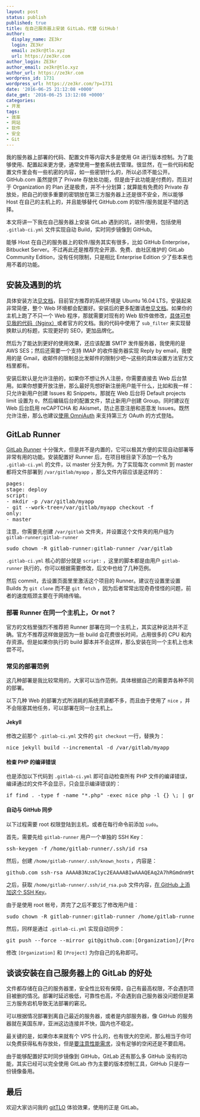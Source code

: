 ```yaml
---
layout: post
status: publish
published: true
title: 在自己服务器上安装 GitLab，代替 GitHub！
author:
  display_name: ZE3kr
  login: ZE3kr
  email: ze3kr@tlo.xyz
  url: https://ze3kr.com
author_login: ZE3kr
author_email: ze3kr@tlo.xyz
author_url: https://ze3kr.com
wordpress_id: 1731
wordpress_url: https://ze3kr.com/?p=1731
date: '2016-06-25 21:12:08 +0000'
date_gmt: '2016-06-25 13:12:08 +0000'
categories:
- 开发
tags:
- 效率
- 网站
- 软件
- 安全
- Git
---
```

<p>我的服务器上部署的代码、配置文件等内容大多是使用 Git 进行版本控制。为了能够使用、配置起来更方便，通常使用一整套系统去管理。很显然，在一些代码和配置文件里会有一些机密的内容，如一些密钥什么的，所以必须不能公开。GitHub.com 虽然提供了 Private 存放处功能，但是由于此功能是付费的，而且对于 Organization 的 Plan 还是极贵，并不十分划算；就算能有免费的 Private 存放处，把自己的很多重要的密钥放在第三方服务器上还是很不安全，所以能够 Host 在自己的主机上的，并且能够替代 GitHub.com 的软件/服务就是不错的选择。</p>
<p>本文将讲一下我在自己服务器上安装 GitLab 遇到的坑，进阶使用，包括使用 <code>.gitlab-ci.yml</code> 文件实现自动 Build，实时同步镜像到 GitHub。</p>
<p><!--more--></p>
<p>能够 Host 在自己的服务器上的软件/服务其实有很多，比如 GitHub Enterprise，Bitbucket Server。不过再此还是推荐完全开源、免费、由社区维护的 GitLab Community Edition，没有任何限制，只是相比 Enterprise Edition 少了些本来也用不着的功能。</p>
<h2>安装及遇到的坑</h2>
<p>具体安装方法<a href="https://about.gitlab.com/downloads/" target="_blank">见文档</a>，目前官方推荐的系统环境是 Ubuntu 16.04 LTS，安装起来非常简便，整个 Web 环境都会配置好。安装后的更多配置请<a href="http://docs.gitlab.com/omnibus/" target="_blank">参见文档</a>。如果你的主机上跑了不只一个 Web 程序，那就需要对现有的 Web 软件做修改，<a href="https://git.tlo.xyz/snippets/4" target="_blank">具体可参见我的代码（Nginx）</a>或者官方的文档。我的代码中使用了 <code>sub_filter</code> 来实现替换默认的标题，实现更好的 SEO，更加品牌化。</p>
<p>然后为了能达到更好的使用效果，还应该配置 SMTP 发件服务器，我使用的是 AWS SES；然后还需要一个支持 IMAP 的收件服务器实现 Reply by email，我使用的是 Gmail，收邮件的限制总比发邮件的限制少吧～这些的具体设置方法官方文档里都有。</p>
<p>安装后默认是允许注册的，如果你不想让外人注册，你需要直接去 Web 后台禁用。如果你想要开放注册，那么最好先想好新注册用户能干什么，比如和我一样：只允许新用户创建 Issues 和 Snippets，那就在 Web 后台将 Default projects limit 设置为 <code>0</code>，然后编辑后台的配置文件，禁止新用户创建 Group。同时建议在 Web 后台启用 reCAPTCHA 和 Akismet，防止恶意注册和恶意发 Issues。既然允许注册，那么也建议<a href="https://gitlab.com/gitlab-org/gitlab-ce/blob/master/doc/integration/omniauth.md" target="_blank">使用 OmniAuth</a> 来支持第三方 OAuth 的方式登陆。</p>
<h2>GitLab Runner</h2>
<p><a href="https://gitlab.com/gitlab-org/gitlab-ci-multi-runner" target="_blank">GitLab Runner</a> 十分强大，但是并不是内置的，它可以极其方便的实现自动部署等非常有用的功能。安装配置好 Runner 后，在项目根目录下添加一个名为 <code>.gitlab-ci.yml</code> 的文件，以 master 分支为例，为了实现每次 commit 到 master 都将文件部署到 <code>/var/gitlab/myapp</code> ，那么文件内容应该是这样的：</p>
<pre>pages:
stage: deploy
script:
- mkdir -p /var/gitlab/myapp
- git --work-tree=/var/gitlab/myapp checkout -f
only:
- master</pre>
<p>注意，你需要先创建 <code>/var/gitlab</code> 文件夹，并设置这个文件夹的用户组为 <code>gitlab-runner:gitlab-runner</code></p>
<pre>sudo chown -R gitlab-runner:gitlab-runner /var/gitlab</pre>
<p><code>.gitlab-ci.yml</code> 核心的部分就是 <code>script:</code> ，这里的脚本都是由用户 <code>gitlab-runner</code> 执行的，你可以根据需要修改，后文中也给了几种范例。</p>
<p>然后 commit，去设置页面里里激活这个项目的 Runner。建议在设置里设置 Builds 为 <code>git clone</code> 而不是 <code>git fetch</code> ，因为后者常常出现奇奇怪怪的问题，前者的速度瓶颈主要在于网络传输。</p>
<h3>部署 Runner 在同一个主机上，Or not？</h3>
<p>官方的文档里强烈不推荐把 Runner 部署在同一个主机上，其实这种说法并不正确。官方不推荐这样做是因为一些 build 会花费很长时间，占用很多的 CPU 和内存资源。但是如果你执行的 build 脚本并不会这样，那么安装在同一个主机上也未尝不可。</p>
<h3>常见的部署范例</h3>
<p>这几种部署是我比较常用的，大家可以当作范例，具体根据自己的需要弄各种不同的部署。</p>
<p>以下几种 Web 的部署方式所消耗的系统资源都不多，而且由于使用了 <code>nice</code> ，并不会阻塞其他任务，可以部署在同一台主机上。</p>
<h4>Jekyll</h4>
<p>修改之前那个 <code>.gitlab-ci.yml</code> 文件的 <code>git checkout</code> 一行，替换为：</p>
<pre>nice jekyll build --incremental -d /var/gitlab/myapp</pre>
<h4>检查 PHP 的编译错误</h4>
<p>也是添加以下代码到 <code>.gitlab-ci.yml</code> 即可自动检查所有 PHP 文件的编译错误，编译通过的文件不会显示，只会显示编译错误的：</p>
<pre>if find . -type f -name "*.php" -exec nice php -l {} \; | grep -v "No syntax errors"; then false; else echo "No syntax errors"; fi</pre>
<h4>自动与 GitHub 同步</h4>
<p>以下过程需要 root 权限登陆到主机，或者在每行命令前添加 <code>sudo</code>。</p>
<p>首先，需要先给 <code>gitlab-runner</code> 用户一个单独的 SSH Key：</p>
<pre>ssh-keygen -f /home/gitlab-runner/.ssh/id_rsa</pre>
<p>然后，创建 <code>/home/gitlab-runner/.ssh/known_hosts</code> ，内容是：</p>
<pre>github.com ssh-rsa AAAAB3NzaC1yc2EAAAABIwAAAQEAq2A7hRGmdnm9tUDbO9IDSwBK6TbQa+PXYPCPy6rbTrTtw7PHkccKrpp0yVhp5HdEIcKr6pLlVDBfOLX9QUsyCOV0wzfjIJNlGEYsdlLJizHhbn2mUjvSAHQqZETYP81eFzLQNnPHt4EVVUh7VfDESU84KezmD5QlWpXLmvU31/yMf+Se8xhHTvKSCZIFImWwoG6mbUoWf9nzpIoaSjB+weqqUUmpaaasXVal72J+UX2B+2RPW3RcT0eOzQgqlJL3RKrTJvdsjE3JEAvGq3lGHSZXy28G3skua2SmVi/w4yCE6gbODqnTWlg7+wC604ydGXA8VJiS5ap43JXiUFFAaQ==</pre>
<p>之后，获取 <code>/home/gitlab-runner/.ssh/id_rsa.pub</code> 文件内容，<a href="https://github.com/settings/keys" target="_blank">在 GitHub 上添加这个 SSH Key</a>。</p>
<p>由于是使用 root 帐号，弄完了之后不要忘了修改用户组：</p>
<pre>sudo chown -R gitlab-runner:gitlab-runner /home/gitlab-runner/.ssh</pre>
<p>然后，同样是通过 <code>.gitlab-ci.yml</code> 实现自动同步：</p>
<pre>git push --force --mirror git@github.com:[Organization]/[Project].git</pre>
<p>修改 <code>[Organization]</code> 和 <code>[Project]</code> 为你自己的名称即可。</p>
<h2>谈谈安装在自己服务器上的 GitLab 的好处</h2>
<p>文件都存储在自己的服务器里，安全性比较有保障，自己有最高权限，不会遇到项目被删的情况。部署时延迟极低，可靠性也高，不会遇到自己服务器没问题但是第三方服务宕机导致无法部署的窘况。</p>
<p>可以根据情况部署到离自己最近的服务器，或者是内部服务器，像 GitHub 的服务器就在美国东岸，亚洲这边连接并不快，国内也不稳定。</p>
<p>最关键的是，如果你本来就有个 VPS 什么的，也有很大的空闲，那么相当于你可以免费获得私有存放处，但是<a href="http://docs.gitlab.com/ce/install/requirements.html#hardware-requirements" target="_blank">要注意性能需求</a>，没有足够的空闲还是不要启用。</p>
<p>由于能够配置好实时同步镜像到 GitHub，GitLab 还有那么多 GitHub 没有的功能，其实已经可以完全使用 GitLab 作为主要的版本控制工具，GitHub 只是存一份镜像备用。</p>
<h2>最后</h2>
<p>欢迎大家访问我的 <a href="https://git.tlo.xyz" target="_blank">gitTLO</a> 体验效果，使用的正是 GitLab。</p>
